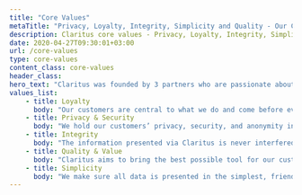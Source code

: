 ```yaml
---
title: "Core Values"
metaTitle: "Privacy, Loyalty, Integrity, Simplicity and Quality - Our Core Values"
description: Claritus core values - Privacy, Loyalty, Integrity, Simplicity and Quality
date: 2020-04-27T09:30:01+03:00
url: /core-values
type: core-values
content_class: core-values
header_class: 
hero_text: "Claritus was founded by 3 partners who are passionate about our work and remind ourselves daily to stay grounded and remain humble."
values_list:
    - title: Loyalty
      body: "Our customers are central to what we do and come before everything else. Our loyalty, therefore, will always be to them."
    - title: Privacy & Security
      body: "We hold our customers’ privacy, security, and anonymity in the highest importance, which is why we are committed to the highest standards of data security and encryption. We will never share or sell      information with any third parties."
    - title: Integrity
      body: "The information presented via Claritus is never interfered with in any way. We do not have access to our customers’ data, and the numbers are what they are, good or bad."
    - title: Quality & Value
      body: "Claritus aims to bring the best possible tool for our customers’ money. We aren’t interested in taking a piece of their pie. Our subscription pricing is affordable and the same for everyone, and never calculated on a percentage of anyone’s wealth."
    - title: Simplicity
      body: "We make sure all data is presented in the simplest, friendliest way - in plain English and in plain numbers - so that our customers can easily absorb and understand the full scope of their assets."
---
```

